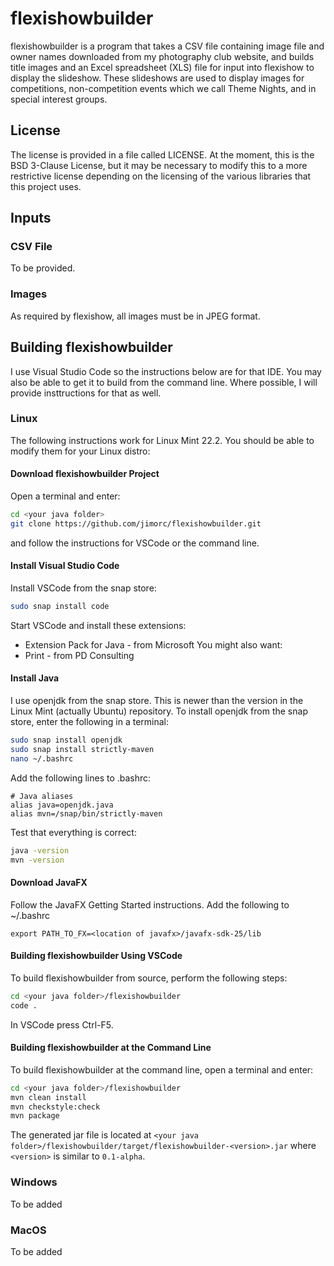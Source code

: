 # flexishowbuilder
flexishowbuilder is a program that takes a CSV file containing image file and owner names 
downloaded from my photography club website, and builds title images and an Excel spreadsheet 
(XLS) file for input into flexishow to display the slideshow. These slideshows are used to 
display images for competitions, non-competition events which we call Theme Nights, and in 
special interest groups.

## License
The license is provided in a file called 
LICENSE. At the moment, this is the BSD 
3-Clause License, but it may be necessary to 
modify this to a more restrictive license depending on the licensing of the various libraries
that this project uses.

## Inputs
### CSV File
To be provided.

### Images
As required by flexishow, all images must be in JPEG format.

## Building flexishowbuilder
I use Visual Studio Code so the instructions below are for that IDE. You may also be able to
get it to build from the command line. Where possible, I will provide insttructions for that
as well.

### Linux
The following instructions work for Linux Mint 22.2. You should be able to modify them
for your Linux distro:

#### Download flexishowbuilder Project
Open a terminal and enter:
```bash
cd <your java folder>
git clone https://github.com/jimorc/flexishowbuilder.git
```
and follow the instructions for VSCode or the command line.

#### Install Visual Studio Code
Install VSCode from the snap store:
```bash
sudo snap install code
```
Start VSCode and install these extensions:
* Extension Pack for Java - from Microsoft
You might also want:
* Print - from PD Consulting

#### Install Java
I use openjdk from the snap store. This is newer than the version in the Linux Mint (actually
Ubuntu) repository.
To install openjdk from the snap store, enter the following in a terminal:
```bash
sudo snap install openjdk
sudo snap install strictly-maven
nano ~/.bashrc
```

Add the following lines to .bashrc:
```
# Java aliases
alias java=openjdk.java
alias mvn=/snap/bin/strictly-maven
```

Test that everything is correct:
```bash
java -version
mvn -version
```

#### Download JavaFX
Follow the JavaFX Getting Started instructions.
Add the following to ~/.bashrc
```
export PATH_TO_FX=<location of javafx>/javafx-sdk-25/lib
```

#### Building flexishowbuilder Using VSCode
To build flexishowbuilder from source, perform the following steps:
```bash
cd <your java folder>/flexishowbuilder
code .
```
In VSCode press Ctrl-F5.

#### Building flexishowbuilder at the Command Line

To build flexishowbuilder at the command line, open a terminal and enter:
```bash
cd <your java folder>/flexishowbuilder
mvn clean install
mvn checkstyle:check
mvn package
```
The generated jar file is located at `<your java folder>/flexishowbuilder/target/flexishowbuilder-<version>.jar` where `<version>` is similar to `0.1-alpha`.


### Windows
To be added

### MacOS
To be added